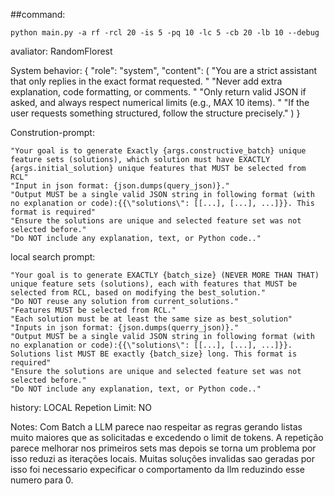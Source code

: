 ##command:

```script
python main.py -a rf -rcl 20 -is 5 -pq 10 -lc 5 -cb 20 -lb 10 --debug
```
avaliator: RandomFlorest

System behavior:
{
                        "role": "system",
                        "content": (
                            "You are a strict assistant that only replies in the exact format requested. "
                            "Never add extra explanation, code formatting, or comments. "
                            "Only return valid JSON if asked, and always respect numerical limits (e.g., MAX 10 items). "
                            "If the user requests something structured, follow the structure precisely."
                        )
                        }

Constrution-prompt:
```
"Your goal is to generate Exactly {args.constructive_batch} unique feature sets (solutions), which solution must have EXACTLY {args.initial_solution} unique features that MUST be selected from RCL"
"Input in json format: {json.dumps(query_json)}."
"Output MUST be a single valid JSON string in following format (with no explanation or code):{{\"solutions\": [[...], [...], ...]}}. This format is required"
"Ensure the solutions are unique and selected feature set was not selected before."
"Do NOT include any explanation, text, or Python code.."
```
local search prompt:
```
"Your goal is to generate EXACTLY {batch_size} (NEVER MORE THAN THAT) unique feature sets (solutions), each with features that MUST be selected from RCL, based on modifying the best_solution."
"Do NOT reuse any solution from current_solutions."
"Features MUST be selected from RCL."
"Each solution must be at least the same size as best_solution"
"Inputs in json format: {json.dumps(querry_json)}."
"Output MUST be a single valid JSON string in following format (with no explanation or code):{{\"solutions\": [[...], [...], ...]}}. Solutions list MUST BE exactly {batch_size} long. This format is required"
"Ensure the solutions are unique and selected feature set was not selected before."
"Do NOT include any explanation, text, or Python code.."
```

history: LOCAL
Repetion Limit: NO



Notes: Com Batch a LLM parece nao respeitar as regras gerando listas muito maiores que as solicitadas e excedendo o limit de tokens. A repetição parece melhorar nos primeiros sets mas depois se torna um problema por isso reduzi as iterações locais. Muitas soluções invalidas sao geradas por isso foi necessario expecificar o comportamento da llm reduzindo esse numero para 0.